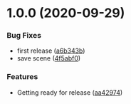 # 1.0.0 (2020-09-29)


### Bug Fixes

* first release ([a6b343b](https://github.com/AdamBebko/UnityH5Loader/commit/a6b343be60049840d6a55c0f684f47dcb79c25f1))
* save scene ([4f5abf0](https://github.com/AdamBebko/UnityH5Loader/commit/4f5abf0690d972cc050b448db6704f4da198df88))


### Features

* Getting ready for release ([aa42974](https://github.com/AdamBebko/UnityH5Loader/commit/aa4297489a46d5d054914d314b83fad865ab494b))
